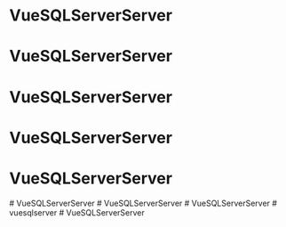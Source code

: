 # VueSQLServerServer
# VueSQLServerServer
# VueSQLServerServer
# VueSQLServerServer
# VueSQLServerServer
#   V u e S Q L S e r v e r S e r v e r  
 #   V u e S Q L S e r v e r S e r v e r  
 #   V u e S Q L S e r v e r S e r v e r  
 #   v u e s q l s e r v e r  
 #   V u e S Q L S e r v e r S e r v e r  
 